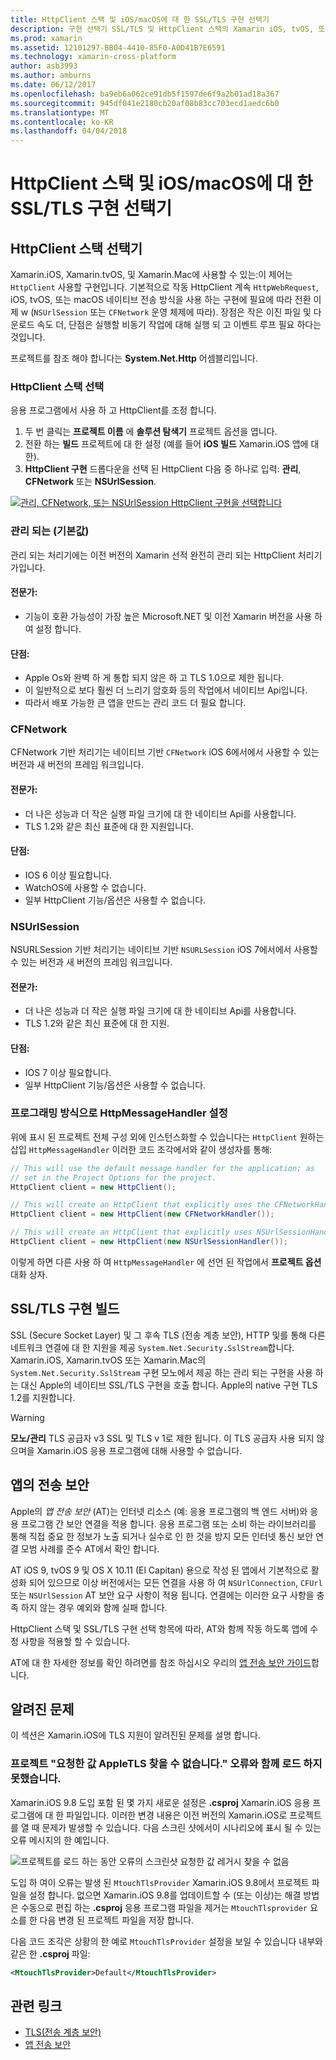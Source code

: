 ```yaml
---
title: HttpClient 스택 및 iOS/macOS에 대 한 SSL/TLS 구현 선택기
description: 구현 선택기 SSL/TLS 및 HttpClient 스택의 Xamarin iOS, tvOS, 또는 macOS 앱에서 사용 됩니다 하는 SSL/TLS 및 HttpClient 구현을 결정 합니다.
ms.prod: xamarin
ms.assetid: 12101297-BB04-4410-85F0-A0D41B7E6591
ms.technology: xamarin-cross-platform
author: asb3993
ms.author: amburns
ms.date: 06/12/2017
ms.openlocfilehash: ba9eb6a062ce91db5f1597de6f9a2b01ad18a367
ms.sourcegitcommit: 945df041e2180cb20af08b83cc703ecd1aedc6b0
ms.translationtype: MT
ms.contentlocale: ko-KR
ms.lasthandoff: 04/04/2018
---
```

# <a name="httpclient-stack-and-ssltls-implementation-selector-for-iosmacos"></a>HttpClient 스택 및 iOS/macOS에 대 한 SSL/TLS 구현 선택기

## <a name="httpclient-stack-selector"></a>HttpClient 스택 선택기

Xamarin.iOS, Xamarin.tvOS, 및 Xamarin.Mac에 사용할 수 있는:이 제어는 `HttpClient` 사용할 구현입니다. 기본적으로 작동 HttpClient 계속 `HttpWebRequest`, iOS, tvOS, 또는 macOS 네이티브 전송 방식을 사용 하는 구현에 필요에 따라 전환 이제 w (`NSUrlSession` 또는 `CFNetwork` 운영 체제에 따라). 장점은 작은 이진 파일 및 다운로드 속도 더, 단점은 실행할 비동기 작업에 대해 실행 되 고 이벤트 루프 필요 하다는 것입니다.

프로젝트를 참조 해야 합니다는 **System.Net.Http** 어셈블리입니다.

<a name="Selecting-a-HttpClient-Stack" />

### <a name="selecting-a-httpclient-stack"></a>HttpClient 스택 선택

응용 프로그램에서 사용 하 고 HttpClient를 조정 합니다.

1. 두 번 클릭는 **프로젝트 이름** 에 **솔루션 탐색기** 프로젝트 옵션을 엽니다.
2. 전환 하는 **빌드** 프로젝트에 대 한 설정 (예를 들어 **iOS 빌드** Xamarin.iOS 앱에 대 한).
3. **HttpClient 구현** 드롭다운을 선택 된 HttpClient 다음 중 하나로 입력: **관리**, **CFNetwork** 또는 **NSUrlSession**.

[![관리, CFNetwork, 또는 NSUrlSession HttpClient 구현을 선택합니다](http-stack-images/http-xs-sml.png)](http-stack-images/http-xs.png#lightbox)

<a name="Managed" />

### <a name="managed-default"></a>관리 되는 (기본값)

관리 되는 처리기에는 이전 버전의 Xamarin 선적 완전히 관리 되는 HttpClient 처리기가입니다.

#### <a name="pros"></a>전문가:

 - 기능이 호환 가능성이 가장 높은 Microsoft.NET 및 이전 Xamarin 버전을 사용 하 여 설정 합니다.

#### <a name="cons"></a>단점:

 - Apple Os와 완벽 하 게 통합 되지 않은 하 고 TLS 1.0으로 제한 됩니다.
 - 이 일반적으로 보다 훨씬 더 느리기 암호화 등의 작업에서 네이티브 Api입니다.
 - 따라서 배포 가능한 큰 앱을 만드는 관리 코드 더 필요 합니다.

<a name="CFNetwork" />

### <a name="cfnetwork"></a>CFNetwork

CFNetwork 기반 처리기는 네이티브 기반 `CFNetwork` iOS 6에서에서 사용할 수 있는 버전과 새 버전의 프레임 워크입니다.

#### <a name="pros"></a>전문가:

 - 더 나은 성능과 더 작은 실행 파일 크기에 대 한 네이티브 Api를 사용합니다.
 - TLS 1.2와 같은 최신 표준에 대 한 지원입니다.

#### <a name="cons"></a>단점:

 - IOS 6 이상 필요합니다.
 - WatchOS에 사용할 수 없습니다.
 - 일부 HttpClient 기능/옵션은 사용할 수 없습니다.

<a name="NSUrlSession" />

### <a name="nsurlsession"></a>NSUrlSession

NSURLSession 기반 처리기는 네이티브 기반 `NSURLSession` iOS 7에서에서 사용할 수 있는 버전과 새 버전의 프레임 워크입니다.

#### <a name="pros"></a>전문가:

 - 더 나은 성능과 더 작은 실행 파일 크기에 대 한 네이티브 Api를 사용합니다.
 - TLS 1.2와 같은 최신 표준에 대 한 지원.

#### <a name="cons"></a>단점:

 - IOS 7 이상 필요합니다.
 - 일부 HttpClient 기능/옵션은 사용할 수 없습니다.

### <a name="programmatically-setting-the-httpmessagehandler"></a>프로그래밍 방식으로 HttpMessageHandler 설정

위에 표시 된 프로젝트 전체 구성 외에 인스턴스화할 수 있습니다는 `HttpClient` 원하는 삽입 `HttpMessageHandler` 이러한 코드 조각에서와 같이 생성자를 통해:

```csharp
// This will use the default message handler for the application; as
// set in the Project Options for the project.
HttpClient client = new HttpClient();

// This will create an HttpClient that explicitly uses the CFNetworkHandler
HttpClient client = new HttpClient(new CFNetworkHandler());

// This will create an HttpClient that explicitly uses NSUrlSessionHandler
HttpClient client = new HttpClient(new NSUrlSessionHandler());
```

이렇게 하면 다른 사용 하 여 `HttpMessageHandler` 에 선언 된 작업에서 **프로젝트 옵션** 대화 상자.

<a name="New-SSL-TLS-implementation-build-option" />
<a name="Selecting-a-SSL-TLS-implementation" />
<a name="Apple-TLS" />

## <a name="ssltls-implementation-build"></a>SSL/TLS 구현 빌드

SSL (Secure Socket Layer) 및 그 후속 TLS (전송 계층 보안), HTTP 및를 통해 다른 네트워크 연결에 대 한 지원을 제공 `System.Net.Security.SslStream`합니다. Xamarin.iOS, Xamarin.tvOS 또는 Xamarin.Mac의 `System.Net.Security.SslStream` 구현 모노에서 제공 하는 관리 되는 구현을 사용 하는 대신 Apple의 네이티브 SSL/TLS 구현을 호출 합니다. Apple의 native 구현 TLS 1.2를 지원합니다.

<a name="Mono" />

> [!WARNING]
> **모노/관리** TLS 공급자 v3 SSL 및 TLS v 1로 제한 됩니다. 이 TLS 공급자 사용 되지 않으며을 Xamarin.iOS 응용 프로그램에 대해 사용할 수 없습니다. 

<a name="App-Transport-Security" />

## <a name="app-transport-security"></a>앱의 전송 보안

Apple의 _앱 전송 보안_ (AT)는 인터넷 리소스 (예: 응용 프로그램의 백 엔드 서버)와 응용 프로그램 간 보안 연결을 적용 합니다. 응용 프로그램 또는 소비 하는 라이브러리를 통해 직접 중요 한 정보가 노출 되거나 실수로 인 한 것을 방지 모든 인터넷 통신 보안 연결 모범 사례를 준수 AT에서 확인 합니다.

AT iOS 9, tvOS 9 및 OS X 10.11 (El Capitan) 용으로 작성 된 앱에서 기본적으로 활성화 되어 있으므로 이상 버전에서는 모든 연결을 사용 하 여 `NSUrlConnection`, `CFUrl` 또는 `NSUrlSession` AT 보안 요구 사항이 적용 됩니다. 연결에는 이러한 요구 사항을 충족 하지 않는 경우 예외와 함께 실패 합니다.

HttpClient 스택 및 SSL/TLS 구현 선택 항목에 따라, AT와 함께 작동 하도록 앱에 수정 사항을 적용할 할 수 있습니다.

AT에 대 한 자세한 정보를 확인 하려면를 참조 하십시오 우리의 [앱 전송 보안 가이드](~/ios/app-fundamentals/ats.md)합니다.

## <a name="known-issues"></a>알려진 문제

이 섹션은 Xamarin.iOS에 TLS 지원이 알려진된 문제를 설명 합니다.

### <a name="project-failed-to-load-with-error-requested-value-appletls-wasnt-found"></a>프로젝트 "요청한 값 AppleTLS 찾을 수 없습니다." 오류와 함께 로드 하지 못했습니다.

Xamarin.iOS 9.8 도입 포함 된 몇 가지 새로운 설정은 **.csproj** Xamarin.iOS 응용 프로그램에 대 한 파일입니다. 이러한 변경 내용은 이전 버전의 Xamarin.iOS로 프로젝트를 열 때 문제가 발생할 수 있습니다. 다음 스크린 샷에서이 시나리오에 표시 될 수 있는 오류 메시지의 한 예입니다.

![프로젝트를 로드 하는 동안 오류의 스크린샷 요청한 값 레거시 찾을 수 없음](http-stack-images/tlserror-xs.png)

도입 하 여이 오류는 발생 된 `MtouchTlsProvider` Xamarin.iOS 9.8에서 프로젝트 파일을 설정 합니다. 없으면 Xamarin.iOS 9.8를 업데이트할 수 (또는 이상)는 해결 방법은 수동으로 편집 하는 **.csproj** 응용 프로그램 파일을 제거는 `MtouchTlsprovider` 요소를 한 다음 변경 된 프로젝트 파일을 저장 합니다.

다음 코드 조각은 상황의 한 예로 `MtouchTlsProvider` 설정을 보일 수 있습니다 내부와 같은 한 **.csproj** 파일:

```xml
<MtouchTlsProvider>Default</MtouchTlsProvider>
```

## <a name="related-links"></a>관련 링크

- [TLS(전송 계층 보안)](~/cross-platform/app-fundamentals/transport-layer-security.md)
- [앱 전송 보안](~/ios/app-fundamentals/ats.md)
